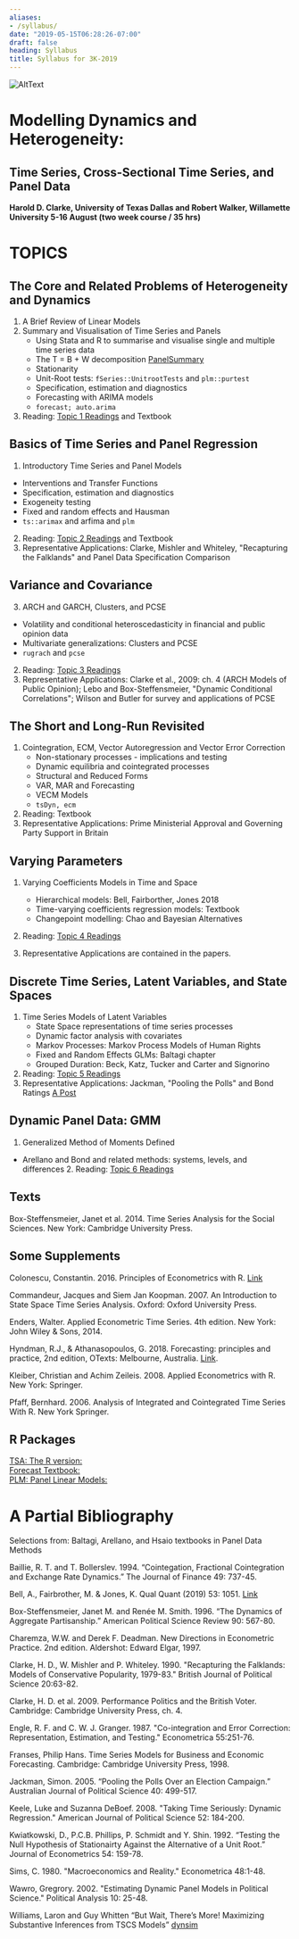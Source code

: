 ```yaml
---
aliases:
- /syllabus/
date: "2019-05-15T06:28:26-07:00"
draft: false
heading: Syllabus
title: Syllabus for 3K-2019
---
```



![AltText](/img/HLogo.jpg)

# Modelling Dynamics and Heterogeneity: 
## Time Series, Cross-Sectional Time Series, and Panel Data

**Harold D. Clarke, University of Texas Dallas and Robert Walker, Willamette University 
 5-16 August (two week course / 35 hrs)**

# TOPICS

## The Core and Related Problems of Heterogeneity and Dynamics

1. A Brief Review of Linear Models  
2. Summary and Visualisation of Time Series and Panels  
   + Using Stata and R to summarise and visualise single and multiple time series data  
   + The T = B + W decomposition [PanelSummary](/code/panelsummary/)  
   + Stationarity  
   + Unit-Root tests: `fSeries::UnitrootTests` and `plm::purtest`  
   + Specification, estimation and diagnostics  
   + Forecasting with ARIMA models  
   + `forecast; auto.arima`  
3. Reading: [Topic 1 Readings](/readings/day_1/) and Textbook  

## Basics of Time Series and Panel Regression

1. Introductory Time Series and Panel Models  
  +  Interventions and Transfer Functions  
  +  Specification, estimation and diagnostics  
  +  Exogeneity testing  
  +  Fixed and random effects and Hausman  
  +  `ts::arimax` and arfima and `plm`  
2. Reading: [Topic 2 Readings](/readings/day_2/) and Textbook  
3. Representative Applications: Clarke, Mishler and Whiteley, "Recapturing the Falklands" and Panel Data Specification Comparison   

## Variance and Covariance  

3.  ARCH and GARCH, Clusters, and PCSE  
  + Volatility and conditional heteroscedasticity in financial and public opinion data  
  + Multivariate generalizations: Clusters and PCSE   
  + `rugrach` and `pcse`  
2. Reading: [Topic 3 Readings](/readings/day_3/)  
3. Representative Applications: Clarke et al., 2009: ch. 4 (ARCH Models of Public Opinion); Lebo and Box-Steffensmeier, "Dynamic Conditional Correlations"; Wilson and Butler for survey and applications of PCSE 


## The Short and Long-Run Revisited

1.  Cointegration, ECM, Vector Autoregression and Vector Error Correction
	+ Non-stationary processes - implications and testing
	+ Dynamic equilibria and cointegrated processes
	+ Structural and Reduced Forms
	+ VAR, MAR and Forecasting
	+ VECM Models
	+ `tsDyn, ecm`
2. Reading: Textbook  
3. Representative Applications: Prime Ministerial Approval and Governing Party Support in Britain

## Varying Parameters

1.  Varying Coefficients Models in Time and Space
	- Hierarchical models: Bell, Fairborther, Jones 2018
	- Time-varying coefficients regression models: Textbook
	- Changepoint modelling: Chao and Bayesian Alternatives  

2. Reading: [Topic 4 Readings](/readings/day_4/)

3. Representative Applications are contained in the papers.

## Discrete Time Series, Latent Variables, and State Spaces

1.  Time Series Models of Latent Variables
	- State Space representations of time series processes  
	- Dynamic factor analysis with covariates  
	- Markov Processes: Markov Process Models of Human Rights  
	- Fixed and Random Effects GLMs: Baltagi chapter  
	- Grouped Duration: Beck, Katz, Tucker and Carter and Signorino  
2. Reading: [Topic 5 Readings](/readings/day_5/)
3. Representative Applications: Jackman, "Pooling the Polls" and Bond Ratings [A Post](https://rww.science/post/pew-data-on-bond-ratings-and-rainy-day-funds/)

## Dynamic Panel Data: GMM

1. Generalized Method of Moments Defined  
  - Arellano and Bond and related methods: systems, levels, and differences 2. Reading: [Topic 6 Readings](/readings/day_6/)


## Texts

Box-Steffensmeier, Janet et al. 2014. Time Series Analysis for the Social Sciences. New York: Cambridge University Press.


## Some Supplements

Colonescu, Constantin.  2016.  Principles of Econometrics with R. [Link](https://bookdown.org/ccolonescu/RPoE4/)

Commandeur, Jacques and Siem Jan Koopman. 2007. An Introduction to State Space Time Series Analysis. 	Oxford: Oxford University Press.

Enders, Walter. Applied Econometric Time Series. 4th edition. New York: John Wiley & Sons, 2014.

Hyndman, R.J., & Athanasopoulos, G.  2018. Forecasting: principles and practice, 2nd edition, OTexts: Melbourne, Australia. [Link](http://OTexts.com/fpp2).

Kleiber, Christian and Achim Zeileis. 2008. Applied Econometrics with R. New York: Springer.

Pfaff, Bernhard. 2006. Analysis of Integrated and Cointegrated Time Series With R. New York Springer.

## R Packages

[TSA: The R version:](https://rdrr.io/cran/TSA/)  
[Forecast Textbook:](https://otexts.com/fpp2/)  
[PLM: Panel Linear Models:](https://cran.r-project.org/web/packages/plm/plm.pdf)  


# A Partial Bibliography

Selections from:
Baltagi, Arellano, and Hsaio textbooks in Panel Data Methods

Baillie, R. T. and T. Bollerslev. 1994. “Cointegation, Fractional Cointegration and Exchange Rate 	Dynamics.” The Journal of Finance 49: 737-45.

Bell, A., Fairbrother, M. & Jones, K. Qual Quant (2019) 53: 1051. [Link](https://doi.org/10.1007/s11135-018-0802-x)

Box-Steffensmeier, Janet M. and Renée M. Smith. 1996. “The Dynamics of Aggregate Partisanship.” 	American Political Science Review 90: 567-80.

Charemza, W.W. and Derek F. Deadman. New Directions in Econometric Practice. 2nd edition. 	Aldershot: Edward Elgar, 1997.

Clarke, H. D., W. Mishler and P. Whiteley. 1990. "Recapturing the Falklands: Models of Conservative 	Popularity, 1979-83." British Journal of Political Science 20:63-82.

Clarke, H. D. et al. 2009. Performance Politics and the British Voter. Cambridge: Cambridge 	University Press, ch. 4.

Engle, R.  F. and C. W. J. Granger. 1987. "Co-integration and Error Correction: Representation, 	Estimation, and Testing." Econometrica 55:251-76.

Franses, Philip Hans. Time Series Models for Business and Economic Forecasting. Cambridge: 	Cambridge University Press, 1998.

Jackman, Simon. 2005. “Pooling the Polls Over an Election Campaign.” Australian Journal of Political 	Science 40: 499-517.

Keele, Luke and Suzanna DeBoef. 2008. "Taking Time Seriously: Dynamic Regression." American 	Journal of Political Science 52: 184-200.

Kwiatkowski, D., P.C.B. Phillips, P. Schmidt and Y. Shin. 1992. “Testing the Null Hypothesis of 	Stationairty Against the Alternative of a Unit Root.” Journal of Econometrics 54: 159-78.

Sims, C. 1980. "Macroeconomics and Reality." Econometrica 48:1-48.

Wawro, Gregrory. 2002. "Estimating Dynamic Panel Models in Political Science." Political Analysis 10: 	25-48.

Williams, Laron and Guy Whitten “But Wait, There’s More! Maximizing Substantive Inferences from 	TSCS 	Models” [dynsim](http://christophergandrud.github.io/dynsim/)
